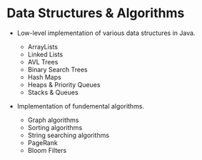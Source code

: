 # Data Structures & Algorithms
- Low-level implementation of various data structures in Java.
	- ArrayLists
	- Linked Lists
	- AVL Trees
	- Binary Search Trees
	- Hash Maps
	- Heaps & Priority Queues
	- Stacks & Queues

- Implementation of fundemental algorithms.
	- Graph algorithms
	- Sorting algorithms
	- String searching algorithms
	- PageRank
	- Bloom Filters
